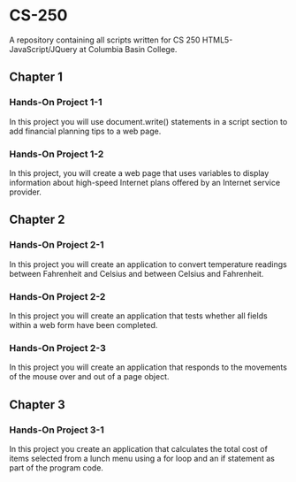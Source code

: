 # CS-250
A repository containing all scripts written for CS 250 HTML5-JavaScript/JQuery at Columbia Basin College.

## Chapter 1

### Hands-On Project 1-1
In this project you will use document.write() statements in a script section to add financial planning tips to a web page.

### Hands-On Project 1-2  
In this project, you will create a web page that uses variables to display information about high-speed Internet  plans offered by an Internet service provider.

## Chapter 2

### Hands-On Project 2-1
In this project you will create an application to convert temperature readings between Fahrenheit and Celsius  and between Celsius and Fahrenheit.

### Hands-On Project 2-2
In this project you will create an application that tests whether all fields within a web form have been  completed.

### Hands-On Project 2-3
In this project you will create an application that responds to the movements of the mouse over and out of a  page object.

## Chapter 3

### Hands-On Project 3-1
In this project you create an application that calculates the total cost of items selected from a lunch menu  using a for loop and an if statement as part of the program code.

